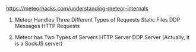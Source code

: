 https://meteorhacks.com/understanding-meteor-internals

1. Meteor Handles Three Different Types of Requests
      Static Files
      DDP Messages
      HTTP Requests

2. Meteor has Two Types of Servers
    HTTP Server
    DDP Server (Actually, it is a SockJS server)
